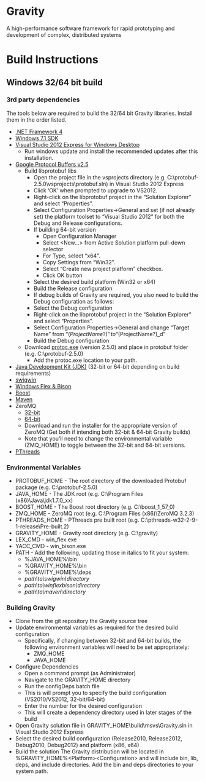 # Gravity
A high-performance software framework for rapid prototyping and development of complex, distributed systems

# Build Instructions
## Windows 32/64 bit build 
### 3rd party dependencies
The tools below are required to build the 32/64 bit Gravity libraries. Install them in the order listed. 
 - [.NET Framework 4](http://www.microsoft.com/en-us/download/details.aspx?id=17851) 
 - [Windows 7.1 SDK](http://www.microsoft.com/en-us/download/details.aspx?id=8279)
 - [Visual Studio 2012 Express for Windows Desktop](http://go.microsoft.com/?linkid=9816758)
    - Run windows update and install the recommended updates after this installation. 
 - [Google Protocol Buffers v2.5](http://code.google.com/p/protobuf/downloads/detail?name=protobuf-2.5.0.tar.bz2&can=2&q=)
    - Build libprotobuf libs 
      - Open the project file in the vsprojects directory (e.g. C:\protobuf-2.5.0\vsprojects\protobuf.sln) in Visual Studio 2012 Express 
      - Click ‘OK’ when prompted to upgrade to VS2012.
      - Right-click on the libprotobuf project in the “Solution Explorer” and select “Properties”. 
      - Select Configuration Properties->General and set (if not already set) the platform toolset to “Visual Studio 2012” for both the Debug and Release configurations.  
      - If building 64-bit version 
        - Open Configuration Manager 
        - Select <New…> from Active Solution platform pull-down selector 
        - For Type, select “x64”. 
        - Copy Settings from “Win32”. 
        - Select “Create new project platform” checkbox. 
        - Click OK button 
      - Select the desired build platform (Win32 or x64) 
      - Build the Release configuration 
      - If debug builds of Gravity are required, you also need to build the Debug configuration as follows: 
      - Select the Debug configuration 
      - Right-click on the libprotobuf project in the “Solution Explorer” and select “Properties”. 
      - Select Configuration Properties->General and change “Target Name” from “$(ProjectName?)” to “$(ProjectName?)_d” 
      - Build the Debug configuration 
    - Download [protoc.exe](http://code.google.com/p/protobuf/downloads/detail?name=protoc-2.5.0-win32.zip&can=2&q=) (version 2.5.0) and place in protobuf folder (e.g. C:\protobuf-2.5.0) 
      - Add the protoc.exe location to your path. 
 - [Java Development Kit (JDK)](http://www.oracle.com/technetwork/java/javase/downloads/jdk7-downloads-1880260.html) (32-bit or 64-bit depending on build requirements) 
 - [swigwin](http://www.swig.org/download.html)
 - [Windows Flex & Bison](http://sourceforge.net/projects/winflexbison/) 
 - [Boost](http://www.boost.org/)
 - [Maven](http://maven.apache.org/download.cgi)
 - ZeroMQ 
   - [32-bit](http://miru.hk/archive/ZeroMQ-3.2.3~miru2.3-x86.exe) 
   - [64-bit](http://miru.hk/archive/ZeroMQ-3.2.3~miru2.3-x64.exe)
   - Download and run the installer for the appropriate version of ZeroMQ (Get both if intending both 32-bit & 64-bit Gravity builds) 
   - Note that you’ll need to change the environmental variable (ZMQ_HOME) to toggle between the 32-bit and 64-bit versions. 
 - [PThreads](ftp://sourceware.org/pub/pthreads-win32/pthreads-w32-2-9-1-release.zip)

### Environmental Variables
 - PROTOBUF_HOME - The root directory of the downloaded Protobuf package (e.g. C:\protobuf-2.5.0)
 - JAVA_HOME - The JDK root (e.g. C:\Program Files (x86)\Java\jdk1.7.0_xx) 
 - BOOST_HOME - The Boost root directory (e.g. C:\boost_1_57_0)
 - ZMQ_HOME - ZeroMQ root (e.g. C:\Program Files (x86)\ZeroMQ 3.2.3)
 - PTHREADS_HOME - PThreads pre built root (e.g. C:\pthreads-w32-2-9-1-release\Pre-built.2\) 
 - GRAVITY_HOME - Gravity root directory (e.g. C:\gravity)
 - LEX_CMD - win_flex.exe 
 - YACC_CMD - win_bison.exe 
 - PATH - Add the following, updating those in italics to fit your system:
   - %JAVA_HOME%\bin
   - %GRAVITY_HOME%\bin
   - %GRAVITY_HOME%\deps
   - *path\to\swigwin\directory*
   - *path\to\winflexbison\directory*
   - *path\to\maven\directory*

### Building Gravity
 - Clone from the git repository the Gravity source tree 
 - Update environmental variables as required for the desired build configuration 
   - Specifically, if changing between 32-bit and 64-bit builds, the following environment variables will need to be set appropriately: 
     - ZMQ_HOME 
     - JAVA_HOME 
 - Configure Dependencies 
   - Open a command prompt (as Administrator) 
   - Navigate to the GRAVITY_HOME directory 
   - 	Run the configDeps batch file 
     - This is will prompt you to specify the build configuration (VS2010/VS2012, 32-bit/64-bit) 
     - Enter the number for the desired configuration 
     - This will create a dependency directory used in later stages of the build 
 - Open Gravity solution file in GRAVITY_HOME\build\msvs\Gravity.sln in Visual Studio 2012 Express 
 - Select the desired build configuration (Release2010, Release2012, Debug2010, Debug2012) and platform (x86, x64) 
 - Build the solution 
The Gravity distribution will be located in %GRAVITY_HOME%\<Platform>\<Configuration> and will include bin, lib, deps, and include directories. 
Add the bin and deps directories to your system path. 
